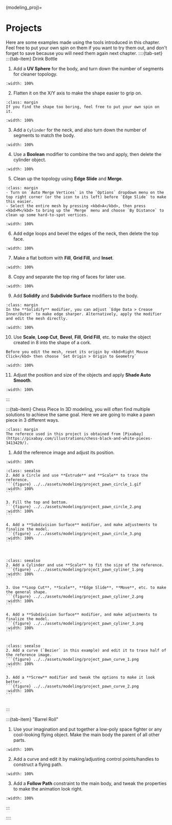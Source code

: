 (modeling_proj)=

# Projects
Here are some examples made using the tools introduced in this chapter. Feel free to put your own spin on them if you want to try them out, and don't forget to save because you will need them again next chapter.
::::{tab-set}
:::{tab-item} Drink Bottle
1.  Add a **UV Sphere** for the body, and turn down the number of segments for cleaner topology.
```{figure} ../../assets/modeling/project_wb_1.png
:width: 100%
```
2.  Flatten it on the X/Y axis to make the shape easier to grip on.
```{tip}
:class: margin
If you find the shape too boring, feel free to put your own spin on it.
```
```{figure} ../../assets/modeling/project_wb_2.png
:width: 100%
```
3.  Add a `Cylinder` for the neck, and also turn down the number of segments to match the body.
```{figure} ../../assets/modeling/project_wb_3.png
:width: 100%
```
4.  Use a **Boolean** modifier to combine the two and apply, then delete the cylinder object.
```{figure} ../../assets/modeling/project_wb_4.png
:width: 100%
```
5.  Clean up the topology using **Edge Slide** and **Merge**.
```{tip}
:class: margin
- Turn on `Auto Merge Vertices` in the `Options` dropdown menu on the top right corner (or the icon to its left) before `Edge Slide` to make this easier.
- Select the entire mesh by pressing <kbd>A</kbd>, then press <kbd>M</kbd> to bring up the `Merge` menu and choose `By Distance` to clean up some hard-to-spot vertices.
```
```{figure} ../../assets/modeling/project_wb_5.png
:width: 100%
```
6.  Add edge loops and bevel the edges of the neck, then delete the top face.
```{figure} ../../assets/modeling/project_wb_6.png
:width: 100%
```
7.  Make a flat bottom with **Fill**, **Grid Fill**, and **Inset**.
```{figure} ../../assets/modeling/project_wb_7.png
:width: 100%
```
8.  Copy and separate the top ring of faces for later use.
```{figure} ../../assets/modeling/project_wb_8.png
:width: 100%
```
9.  Add **Solidify** and **Subdivide Surface** modifiers to the body.
```{tip}
:class: margin
In the **Solidify** modifier, you can adjust `Edge Data > Crease Inner/Outer` to make edge sharper. Alternatively, apply the modifier and edit the mesh directly.
```
```{figure} ../../assets/modeling/project_wb_9.png
:width: 100%
```
10.  Use **Scale**, **Loop Cut**, **Bevel**, **Fill**, **Grid Fill**, etc. to make the object created in 8 into the shape of a cork.  
```{tip}
Before you edit the mesh, reset its origin by <kbd>Right Mouse Click</kbd> then choose `Set Origin > Origin to Geometry`
```
```{figure} ../../assets/modeling/project_wb_a.png
:width: 100%
```
11.  Adjust the position and size of the objects and apply **Shade Auto Smooth**. 
```{figure} ../../assets/modeling/project_wb_overview.png
:width: 100%
```

:::

:::{tab-item} Chess Piece
In 3D modeling, you will often find multiple solutions to achieve the same goal. Here we are going to make a pawn piece in 3 different ways.
```{note}
:class: margin
The referece used in this project is obtained from [Pixabay](https://pixabay.com/illustrations/chess-black-and-white-pieces-3413429/).
```

1. Add the reference image and adjust its position.
```{figure} ../../assets/modeling/project_pawn_ref.png
:width: 100%
```

````{admonition} Starting with a Mesh Circle
:class: seealso
2. Add a Circle and use **Extrude** and **Scale** to trace the reference.
```{figure} ../../assets/modeling/project_pawn_circle_1.gif
:width: 100%
```

3. Fill the top and bottom.
```{figure} ../../assets/modeling/project_pawn_circle_2.png
:width: 100%
```

4. Add a **Subdivision Surface** modifier, and make adjustments to finalize the model.
```{figure} ../../assets/modeling/project_pawn_circle_3.png
:width: 100%
```



````
````{admonition} Starting with a Cylinder
:class: seealso
2. Add a Cylinder and use **Scale** to fit the size of the reference.
```{figure} ../../assets/modeling/project_pawn_cyliner_1.png
:width: 100%
```

3. Use **Loop Cut**, **Scale**, **Edge Slide**, **Move**, etc. to make the general shape.
```{figure} ../../assets/modeling/project_pawn_cyliner_2.png
:width: 100%
```

4. Add a **Subdivision Surface** modifier, and make adjustments to finalize the model.
```{figure} ../../assets/modeling/project_pawn_cyliner_3.png
:width: 100%
```


````

````{admonition} Using Curve
:class: seealso
2. Add a curve (`Bezier` in this example) and edit it to trace half of the reference image.
```{figure} ../../assets/modeling/project_pawn_curve_1.png
:width: 100%
```

3. Add a **Screw** modifier and tweak the options to make it look better. 
```{figure} ../../assets/modeling/project_pawn_curve_2.png
:width: 100%
```


````

:::

:::{tab-item} "Barrel Roll"
1. Use your imagination and put together a low-poly space fighter or any cool-looking flying object. Make the main body the parent of all other parts.
```{figure} ../../assets/modeling/project_br_1.png
:width: 100%
```

2. Add a curve and edit it by making/adjusting control points/handles to construct a flying path. 
```{figure} ../../assets/modeling/project_br_2.png
:width: 100%
```

3. Add a **Follow Path** constraint to the main body, and tweak the properties to make the animation look right.
```{figure} ../../assets/modeling/project_br_3.gif
:width: 100%
```

:::

::::
